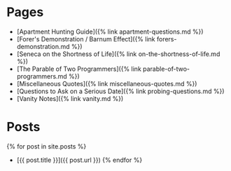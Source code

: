 # Pages

- [Apartment Hunting Guide]({% link apartment-questions.md %})
- [Forer's Demonstration / Barnum Effect]({% link forers-demonstration.md %})
- [Seneca on the Shortness of Life]({% link on-the-shortness-of-life.md %})
- [The Parable of Two Programmers]({% link parable-of-two-programmers.md %})
- [Miscellaneous Quotes]({% link miscellaneous-quotes.md %})
- [Questions to Ask on a Serious Date]({% link probing-questions.md %})
- [Vanity Notes]({% link vanity.md %})

# Posts

{% for post in site.posts %}
- [{{ post.title }}]({{ post.url }})
{% endfor %}
